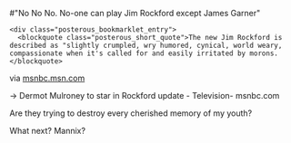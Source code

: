 #"No No No. No-one can play Jim Rockford except James Garner"


    <div class="posterous_bookmarklet_entry">
      <blockquote class="posterous_short_quote">The new Jim Rockford is described as "slightly crumpled, wry humored, cynical, world weary, compassionate when it's called for and easily irritated by morons.</blockquote>

<div class="posterous_quote_citation">via <a href="http://www.msnbc.msn.com/id/35642815/ns/entertainment-television/">msnbc.msn.com</a></div>
    <p>-> Dermot Mulroney to star in Rockford update - Television- msnbc.com
</p><p>Are they trying to destroy every cherished memory of my youth?
</p><p>What next? Mannix?</p></div>
  